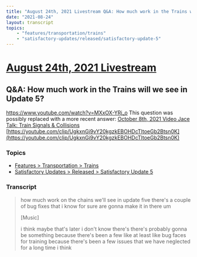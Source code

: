 ```yaml
---
title: "August 24th, 2021 Livestream Q&A: How much work in the Trains will we see in Update 5?"
date: "2021-08-24"
layout: transcript
topics:
    - "features/transportation/trains"
    - "satisfactory-updates/released/satisfactory-update-5"
---
```

# [August 24th, 2021 Livestream](../2021-08-24.md)
## Q&A: How much work in the Trains will we see in Update 5?
https://www.youtube.com/watch?v=MXxOX-YRj_o
This question was possibly replaced with a more recent answer: [October 8th, 2021 Video Jace Talk: Train Signals & Collisions](./yt-CskxkIepX6Y,18.985633333333332,54.020633333333336.md) [https://youtube.com/clip/UgkxnGi9vY20kgzkEBOHDcTltoeGb2Btsn0K](https://youtube.com/clip/UgkxnGi9vY20kgzkEBOHDcTltoeGb2Btsn0K)


### Topics
* [Features > Transportation > Trains](../topics/features/transportation/trains.md)
* [Satisfactory Updates > Released > Satisfactory Update 5](../topics/satisfactory-updates/released/satisfactory-update-5.md)

### Transcript

> how much work on the chains we'll see in update five there's a couple of bug fixes that i know for sure are gonna make it in there um
>
> [Music]
>
> i think maybe that's later i don't know there's there's probably gonna be something because there's been a few like at least like bug faces for training because there's been a few issues that we have neglected for a long time i think
